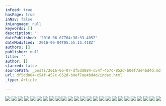 ```yaml
---
inFeed: true
hasPage: true
inNav: false
inLanguage: null
keywords: []
description: ''
datePublished: '2016-06-07T04:38:33.405Z'
dateModified: '2016-06-04T05:55:15.418Z'
authors: []
publisher: null
title: ''
author: []
starred: false
sourcePath: _posts/2016-06-07-df5dd884-c54f-457c-852d-b0ef7ae4bd4d.md
url: df5dd884-c54f-457c-852d-b0ef7ae4bd4d/index.html
_type: Article

---
```

![](https://the-grid-user-content.s3-us-west-2.amazonaws.com/d4a5bcde-d8fb-4446-967f-a6a6fbc57333.jpg)
![](https://the-grid-user-content.s3-us-west-2.amazonaws.com/931006f6-ee24-4aaf-8c84-79ce4c1b1981.jpg)
![](https://the-grid-user-content.s3-us-west-2.amazonaws.com/a2715d7e-3bbe-4722-81dc-cfdc9d9d5bfc.jpg)
![](https://the-grid-user-content.s3-us-west-2.amazonaws.com/020ca08f-d78b-4064-b17d-5ee1179efe5e.jpg)
![](https://the-grid-user-content.s3-us-west-2.amazonaws.com/e4f30444-a4b6-4577-8a28-95473ed69347.jpg)
![](https://the-grid-user-content.s3-us-west-2.amazonaws.com/be223b86-72c3-483b-bf3b-a6530a3f0a93.jpg)
![](https://the-grid-user-content.s3-us-west-2.amazonaws.com/c90d1e29-9b6f-4eb8-9db5-b348325a4b88.jpg)
![](https://the-grid-user-content.s3-us-west-2.amazonaws.com/92535380-068d-4878-bced-6ffc3a6df8d6.jpg)
![](https://the-grid-user-content.s3-us-west-2.amazonaws.com/5e3668c6-8300-4778-acb8-a9bf1b5e53ff.jpg)
![](https://the-grid-user-content.s3-us-west-2.amazonaws.com/a5374cef-ba1a-443b-9c58-5efff58b8339.jpg)
![](https://the-grid-user-content.s3-us-west-2.amazonaws.com/a008895e-f218-4460-8f36-84888a49b418.jpg)
![](https://the-grid-user-content.s3-us-west-2.amazonaws.com/3ab6ff50-fb84-4113-9a32-bb4bbfc0c804.jpg)
![](https://the-grid-user-content.s3-us-west-2.amazonaws.com/70783265-00ad-4483-bbea-309603f83e8d.jpg)
![](https://the-grid-user-content.s3-us-west-2.amazonaws.com/1915c172-6eff-4797-af37-89e2afef92c6.jpg)
![](https://the-grid-user-content.s3-us-west-2.amazonaws.com/8c1739ab-0c10-4a12-acd7-c4608d509e04.jpg)
![](https://the-grid-user-content.s3-us-west-2.amazonaws.com/75654391-4e97-47bd-b5bc-798ccb637ec3.jpg)
![](https://the-grid-user-content.s3-us-west-2.amazonaws.com/ec8949f4-ae82-49a4-88b5-3a7120b5a6e8.jpg)
![](https://the-grid-user-content.s3-us-west-2.amazonaws.com/2f61075f-ba1a-4b6b-b47b-df2181ca951a.jpg)
![](https://the-grid-user-content.s3-us-west-2.amazonaws.com/d3d51b0d-80bc-4dd1-9b7c-1fc6e35de632.jpg)
![](https://the-grid-user-content.s3-us-west-2.amazonaws.com/d45a9f7f-1a25-4245-bdb9-8bdb6b4943be.jpg)
![](https://the-grid-user-content.s3-us-west-2.amazonaws.com/32fad254-f064-4c4d-94cb-6804c47525aa.jpg)
![](https://the-grid-user-content.s3-us-west-2.amazonaws.com/a64cb91c-4295-4a06-b021-3b8f11a0b8c7.jpg)
![](https://the-grid-user-content.s3-us-west-2.amazonaws.com/e8f4b454-f7e8-485e-a1e3-361402102432.jpg)
![](https://the-grid-user-content.s3-us-west-2.amazonaws.com/88988598-2e9f-43d2-982b-14075c3dfa79.jpg)
![](https://the-grid-user-content.s3-us-west-2.amazonaws.com/670c1007-3e85-4257-8c85-eb743840f972.jpg)